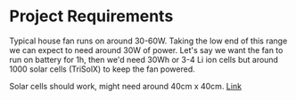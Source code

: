 # Project Requirements

Typical house fan runs on around 30-60W. Taking the low end of this range we can expect to need around 30W of power. Let's say we want the fan to run on battery for 1h, then we'd need 30Wh or 3-4 Li ion cells but around 1000 solar cells (TriSolX) to keep the fan powered. 

Solar cells should work, might need around 40cm x 40cm. [Link](https://www.aliexpress.com/item/1005004078313193.html?src=google&pdp_npi=4%40dis!CAD!8.82!8.82!!!!!%40!12000027967400926!ppc!!!&src=google&albch=shopping&acnt=631-313-3945&isdl=y&slnk=&plac=&mtctp=&albbt=Google_7_shopping&aff_platform=google&aff_short_key=UneMJZVf&gclsrc=aw.ds&&albagn=888888&&ds_e_adid=&ds_e_matchtype=&ds_e_device=c&ds_e_network=x&ds_e_product_group_id=&ds_e_product_id=en1005004078313193&ds_e_product_merchant_id=533208934&ds_e_product_country=CA&ds_e_product_language=en&ds_e_product_channel=online&ds_e_product_store_id=&ds_url_v=2&albcp=19366866438&albag=&isSmbAutoCall=false&needSmbHouyi=false&gad_source=4&gclid=Cj0KCQjwhYS_BhD2ARIsAJTMMQZYncWoyiV7FVTaK0ae6bHYFyrJhynB8bWu2EyxdmcCpFetg32ETooaAu1_EALw_wcB)



